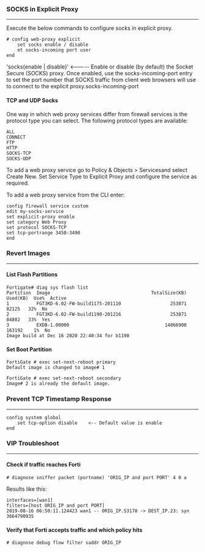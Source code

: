 
### SOCKS in Explicit Proxy
---
Execute the below commands to configure socks in explicit proxy.

    # config web-proxy explicit
        set socks enable / disable
        et socks-incoming port user
    end

'socks{enable | disable}' <-----    Enable or disable (by default) the Socket Secure (SOCKS) proxy. Once enabled, use the socks-incoming-port entry to set the port number that SOCKS traffic from client web browsers will use to connect to the explicit proxy.socks-incoming-port <port>

#### TCP and UDP Socks
One way in which web proxy services differ from firewall services is the protocol type you can select. The following protocol types are available:

    ALL
    CONNECT
    FTP
    HTTP
    SOCKS-TCP
    SOCKS-UDP

To add a web proxy service go to Policy & Objects > Servicesand select Create New. Set Service Type to Explicit Proxy and configure the service as required.

To add a web proxy service from the CLI enter:
```markup
config firewall service custom
edit my-socks-service
set explicit-proxy enable
set category Web Proxy
set protocol SOCKS-TCP
set tcp-portrange 3450-3490
end    
```
### Revert Images
---
#### List Flash Partitions
```markup
Fortigate# diag sys flash list
Partition  Image                                     TotalSize(KB)  Used(KB)  Use%  Active
1          FGT3KD-6.02-FW-build1175-201110                  253871     82125   32%  No
2          FGT3KD-6.02-FW-build1190-201216                  253871     84802   33%  Yes
3          EXDB-1.00000                                   14866900    163192    1%  No
Image build at Dec 16 2020 22:40:34 for b1190
```

#### Set Boot Partition
```markup
FortiGate # exec set-next-reboot primary
Default image is changed to image# 1
```
```markup
FortiGate # exec set-next-reboot secondary
Image# 2 is already the default image.
```
### Prevent TCP Timestamp Response
---
```markup
config system global
    set tcp-option disable    <-- Default value is enable
end
```

### VIP Troubleshoot
---
#### Check if traffic reaches Forti
```markup
# diagnose sniffer packet (portname) 'ORIG_IP and port PORT' 4 0 a
```
Results like this:
```markup
interfaces=[wan1]
filters=[host ORIG_IP and port PORT]
2019-08-16 06:50:11.124423 wan1 -- ORIG_IP.53178 -> DEST_IP.23: syn 3664790935
```
#### Verify that Forti accepts traffic and which policy hits
```markup
# diagnose debug flow filter saddr ORIG_IP
```
